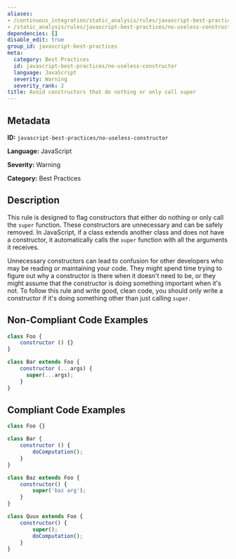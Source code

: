 ```yaml
---
aliases:
- /continuous_integration/static_analysis/rules/javascript-best-practices/no-useless-constructor
- /static_analysis/rules/javascript-best-practices/no-useless-constructor
dependencies: []
disable_edit: true
group_id: javascript-best-practices
meta:
  category: Best Practices
  id: javascript-best-practices/no-useless-constructor
  language: JavaScript
  severity: Warning
  severity_rank: 2
title: Avoid constructors that do nothing or only call super
---
```

<!--  SOURCED FROM https://github.com/DataDog/datadog-static-analyzer-rule-docs -->


## Metadata
**ID:** `javascript-best-practices/no-useless-constructor`

**Language:** JavaScript

**Severity:** Warning

**Category:** Best Practices

## Description
This rule is designed to flag constructors that either do nothing or only call the `super` function. These constructors are unnecessary and can be safely removed. In JavaScript, if a class extends another class and does not have a constructor, it automatically calls the `super` function with all the arguments it receives.

Unnecessary constructors can lead to confusion for other developers who may be reading or maintaining your code. They might spend time trying to figure out why a constructor is there when it doesn't need to be, or they might assume that the constructor is doing something important when it's not. To follow this rule and write good, clean code, you should only write a constructor if it's doing something other than just calling `super`.

## Non-Compliant Code Examples
```javascript
class Foo {
    constructor () {}
}

class Bar extends Foo {
    constructor (...args) {
      super(...args);
    }
}
```

## Compliant Code Examples
```javascript
class Foo {}

class Bar {
    constructor () {
        doComputation();
    }
}

class Baz extends Foo {
    constructor() {
        super('baz arg');
    }
}

class Quux extends Foo {
    constructor() {
        super();
        doComputation();
    }
}
```
